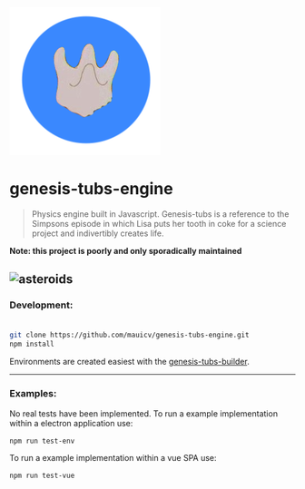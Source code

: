 ![genesis-tub](./materials/genesis-tub.png)

# genesis-tubs-engine

> Physics engine built in Javascript. Genesis-tubs is a reference to the Simpsons episode in which Lisa puts her tooth in coke for a science project and indivertibly creates life.  

**Note: this project is poorly and only sporadically maintained**


![asteroids](http://g.recordit.co/pEaa3RwVZf.gif)
---

### Development:

```sh

git clone https://github.com/mauicv/genesis-tubs-engine.git
npm install

```

Environments are created easiest with the [genesis-tubs-builder](https://github.com/mauicv/genesis-tubs-builder).

---

### Examples:

No real tests have been implemented. To run a example implementation within a electron application use:

```sh
npm run test-env
```

To run a example implementation within a vue SPA use:

```sh
npm run test-vue

```

